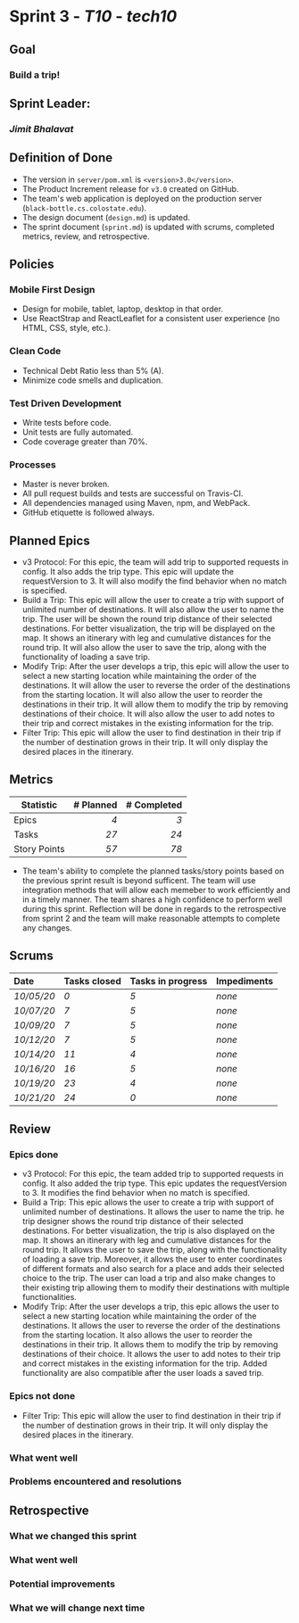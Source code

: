 # Sprint 3 - *T10* - *tech10*

## Goal
### Build a trip!

## Sprint Leader: 
### *Jimit Bhalavat*


## Definition of Done

* The version in `server/pom.xml` is `<version>3.0</version>`.
* The Product Increment release for `v3.0` created on GitHub.
* The team's web application is deployed on the production server (`black-bottle.cs.colostate.edu`).
* The design document (`design.md`) is updated.
* The sprint document (`sprint.md`) is updated with scrums, completed metrics, review, and retrospective.


## Policies

### Mobile First Design
* Design for mobile, tablet, laptop, desktop in that order.
* Use ReactStrap and ReactLeaflet for a consistent user experience (no HTML, CSS, style, etc.).

### Clean Code
* Technical Debt Ratio less than 5% (A).
* Minimize code smells and duplication.

### Test Driven Development
* Write tests before code.
* Unit tests are fully automated.
* Code coverage greater than 70%.

### Processes
* Master is never broken. 
* All pull request builds and tests are successful on Travis-CI.
* All dependencies managed using Maven, npm, and WebPack.
* GitHub etiquette is followed always.


## Planned Epics

- v3 Protocol: For this epic, the team will add trip to supported requests in config. It also adds the trip type. This epic will update the requestVersion to 3. It will also modify the find behavior when no match is specified.
- Build a Trip: This epic will allow the user to create a trip with support of unlimited number of destinations. It will also allow the user to name the trip. The user will be shown the round trip distance of their selected destinations. For better visualization, the trip will be displayed on the map. It shows an itinerary with leg and cumulative distances for the round trip. It will also allow the user to save the trip, along with the functionality of loading a save trip.
- Modify Trip: After the user develops a trip, this epic will allow the user to select a new starting location while maintaining the order of the destinations. It will allow the user to reverse the order of the destinations from the starting location. It will also allow the user to reorder the destinations in their trip. It will allow them to modify the trip by removing destinations of their choice. It will also allow the user to add notes to their trip and correct mistakes in the existing information for the trip.
- Filter Trip: This epic will allow the user to find destination in their trip if the number of destination grows in their trip. It will only display the desired places in the itinerary.

## Metrics

| Statistic | # Planned | # Completed |
| --- | ---: | ---: |
| Epics | *4* | *3* |
| Tasks |  *27*   | *24* | 
| Story Points |  *57*  | *78* | 

- The team's ability to complete the planned tasks/story points based on the previous sprint result is beyond sufficent. The team will use integration methods 
that will allow each memeber to work efficiently and in a timely manner. The team shares a high confidence to perform well during this sprint. 
Reflection will be done in regards to the retrospective from sprint 2 and the team will make reasonable attempts to complete any changes.

## Scrums

| Date | Tasks closed  | Tasks in progress | Impediments |
| :--- | :--- | :--- | :--- |
| *10/05/20* | *0* | *5* | *none* | 
| *10/07/20* | *7* | *5* | *none* | 
| *10/09/20* | *7* | *5* | *none* | 
| *10/12/20* | *7* | *5* | *none* | 
| *10/14/20* | *11* | *4* | *none* | 
| *10/16/20* | *16* | *5* | *none* |
| *10/19/20* | *23* | *4* | *none* |
| *10/21/20* | *24* | *0* | *none* |

## Review

### Epics done  

- v3 Protocol: For this epic, the team added trip to supported requests in config. It also added the trip type. This epic updates the requestVersion to 3. It modifies the find behavior when no match is specified.
- Build a Trip: This epic allows the user to create a trip with support of unlimited number of destinations. It allows the user to name the trip. he trip designer shows the round trip distance of their selected destinations. For better visualization, the trip is also displayed on the map. It shows an itinerary with leg and cumulative distances for the round trip. It allows the user to save the trip, along with the functionality of loading a save trip. Moreover, it allows the user to enter coordinates of different formats and also search for a place and adds their selected choice to the trip. The user can load a trip and also make changes to their existing trip allowing them to modify their destinations with multiple functionalities.
- Modify Trip: After the user develops a trip, this epic allows the user to select a new starting location while maintaining the order of the destinations. It allows the user to reverse the order of the destinations from the starting location. It also allows the user to reorder the destinations in their trip. It allows them to modify the trip by removing destinations of their choice. It allows the user to add notes to their trip and correct mistakes in the existing information for the trip. Added functionality are also compatible after the user loads a saved trip. 

### Epics not done 

- Filter Trip: This epic will allow the user to find destination in their trip if the number of destination grows in their trip. It will only display the desired places in the itinerary.

### What went well

### Problems encountered and resolutions


## Retrospective

### What we changed this sprint

### What went well

### Potential improvements

### What we will change next time
